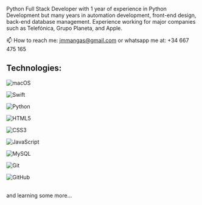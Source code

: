 Python Full Stack Developer with 1 year of experience in Python Development but many years in automation development, front-end design, back-end database management. Experience working for major companies such as Telefónica, Grupo Planeta, and Apple.

📫 How to reach me: jmmangas@gmail.com or whatsapp me at: +34 667 475 165

## Technologies:

![macOS](https://img.shields.io/badge/mac%20os-000000?style=for-the-badge&logo=macos&logoColor=F0F0F0)

![Swift](https://img.shields.io/badge/swift-F54A2A?style=for-the-badge&logo=swift&logoColor=white)

![Python](https://img.shields.io/badge/python-3670A0?style=for-the-badge&logo=python&logoColor=ffdd54)

![HTML5](https://img.shields.io/badge/html5-%23E34F26.svg?style=for-the-badge&logo=html5&logoColor=white)

![CSS3](https://img.shields.io/badge/css3-%231572B6.svg?style=for-the-badge&logo=css3&logoColor=white)

![JavaScript](https://img.shields.io/badge/javascript-%23323330.svg?style=for-the-badge&logo=javascript&logoColor=%23F7DF1E)

![MySQL](https://img.shields.io/badge/mysql-%2300f.svg?style=for-the-badge&logo=mysql&logoColor=white)

![Git](https://img.shields.io/badge/git-%23F05033.svg?style=for-the-badge&logo=git&logoColor=white)

![GitHub](https://img.shields.io/badge/github-%23121011.svg?style=for-the-badge&logo=github&logoColor=white)

</br>
and learning some more...

